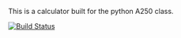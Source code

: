 This is a calculator built for the python A250 class.

[![Build Status](https://travis-ci.org/parfa30/hw_travis.svg?branch=master)](https://travis-ci.org/parfa30/hw_travis)
